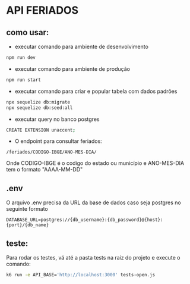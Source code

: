 # API FERIADOS
## como usar:
- executar comando para ambiente de desenvolvimento
```bash
npm run dev
```
- executar comando para ambiente de produção
```bash
npm run start
```
- executar comando para criar e popular tabela com dados padrões
```bash
npx sequelize db:migrate
npx sequelize db:seed:all
```
- executar query no banco postgres
```bash
CREATE EXTENSION unaccent;
```
- O endpoint para consultar feriados:
```
/feriados/CODIGO-IBGE/ANO-MES-DIA/
```
Onde CODIGO-IBGE é o codigo do estado ou município e ANO-MES-DIA tem o formato "AAAA-MM-DD"
## .env
O arquivo .env precisa da URL da base de dados caso seja postgres no seguinte formato
```
DATABASE_URL=postgres://{db_username}:{db_password}@{host}:{port}/{db_name}
```
## teste:
Para rodar os testes, vá até a pasta tests na raiz do projeto e execute o comando:
```bash
k6 run -e API_BASE='http://localhost:3000' tests-open.js
```